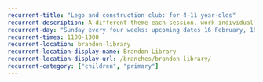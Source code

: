 ```yaml
---
recurrent-title: "Lego and construction club: for 4-11 year-olds"
recurrent-description: A different theme each session, work individually or in groups. Under 7s must be accompanied by an adult.
recurrent-day: "Sunday every four weeks: upcoming dates 16 February, 15 March, 19 April (no session 12 April due to Easter), 10 May, 7 June, 5 July"
recurrent-times: 1100-1300
recurrent-location: brandon-library
recurrent-location-display-name: Brandon Library
recurrent-location-display-url: /branches/brandon-library/
recurrent-category: ["children", "primary"]
---
```

